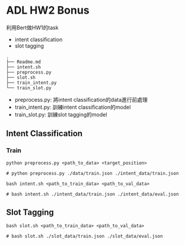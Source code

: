 # ADL HW2 Bonus

利用Bert做HW1的task

- intent classification
- slot tagging

```
.
├── Readme.md
├── intent.sh
├── preprocess.py
├── slot.sh
├── train_intent.py
└── train_slot.py
```
- preprocess.py: 將intent classification的data進行前處理
- train_intent.py: 訓練intent classification的model
- train_slot.py: 訓練slot tagging的model

## Intent Classification

### Train

```
python preprocess.py <path_to_data> <target_position>

# python preprocess.py ./data/train.json ./intent_data/train.json

bash intent.sh <path_to_train_data> <path_to_val_data>

# bash intent.sh ./intent_data/train.json ./intent_data/eval.json
```

## Slot Tagging

```
bash slot.sh <path_to_train_data> <path_to_val_data>

# bash slot.sh ./slot_data/train.json ./slot_data/eval.json
```
